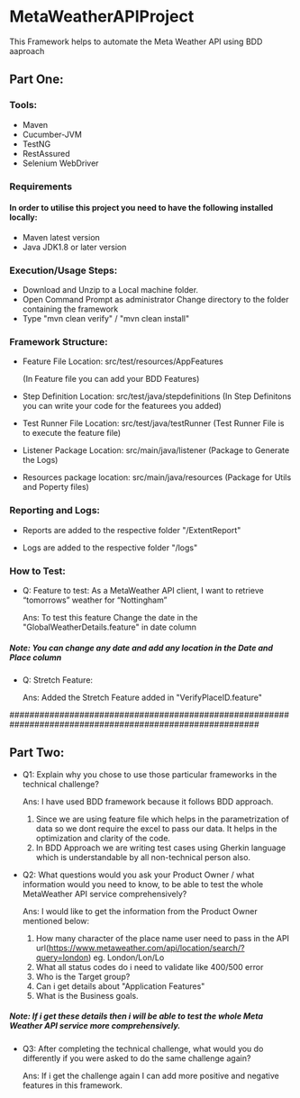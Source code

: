 # MetaWeatherAPIProject

This Framework helps to automate the Meta Weather API using BDD aaproach


## Part One: 

### Tools:
 
 * Maven
 * Cucumber-JVM
 * TestNG
 * RestAssured
 * Selenium WebDriver


### Requirements
#### In order to utilise this project you need to have the following installed locally:

  * Maven latest version
  * Java JDK1.8 or later version


### Execution/Usage Steps:

 * Download and Unzip to a Local machine folder.
 * Open Command Prompt as administrator Change directory to the folder containing the framework
 * Type "mvn clean verify" / "mvn clean install"


### Framework Structure:

* Feature File Location: src/test/resources/AppFeatures

	(In Feature file you can add your BDD Features)

* Step Definition Location: src/test/java/stepdefinitions
	(In Step Definitons you can write your code for the featurees you added)

* Test Runner File Location: src/test/java/testRunner
	(Test Runner File is to execute the feature file)

* Listener Package Location: src/main/java/listener
	(Package to Generate the Logs)

* Resources package location: src/main/java/resources
	(Package for Utils and Poperty files)


### Reporting and Logs: 

* Reports are added to the respective folder "/ExtentReport"

* Logs are added to the respective folder "/logs"



### How to Test:

* Q: Feature to test: As a MetaWeather API client, I want to retrieve “tomorrows” weather for “Nottingham”

	Ans: To test this feature Change the date in the "GlobalWeatherDetails.feature" in date column

##### Note: You can change any date and add any location in the Date and Place column 


* Q: Stretch Feature:

	Ans: Added the Stretch Feature added in "VerifyPlaceID.feature"





##########################################################################################################



## Part Two:

* Q1: Explain why you chose to use those particular frameworks in the technical challenge?

  Ans: I have used BDD framework because it follows BDD approach. 

	1. Since we are using feature file which helps in the parametrization of data so we dont require the excel to pass our data.
	   It helps in the optimization and clarity of the code.
	2. In BDD Approach we are writing test cases using Gherkin language which is understandable by all non-technical person also.





* Q2: What questions would you ask your Product Owner / what information would you need to know, to be able to test the whole MetaWeather API service comprehensively?

  Ans: I would like to get the information from the Product Owner mentioned below:

	1. How many character of the place name user need to pass in the API url(https://www.metaweather.com/api/location/search/?query=london)
	eg. London/Lon/Lo
	2. What all status codes do i need to validate like 400/500 error
	3. Who is the Target group?
	4. Can i get details about "Application Features"
	5. What is the Business goals.

##### Note: If i get these details then i will be able to test the whole Meta Weather API service more comprehensively.




* Q3: After completing the technical challenge, what would you do differently if you were asked to do the same challenge again?

  Ans: If i get the challenge again I can add more positive and negative features in this framework.


